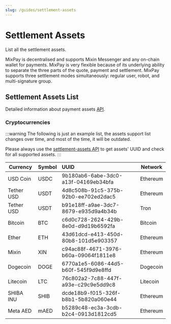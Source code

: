```yaml
---
slug: /guides/settlement-assets
---
```


# Settlement Assets

List all the settlement assets.

MixPay is decentralised and supports Mixin Messenger and any on-chain wallet for payments. MixPay is very flexible because of its underlying ability to separate the three parts of the quote, payment and settlement. MixPay supports three settlement modes simultaneously: regular user, robot, and multi-signature group.

## Settlement Assets List

Detailed information about payment assets [API](/developers/api/assets/settlement-assets).

### **Cryptocurrencies**

:::warning
The following is just an example list, the assets support list changes over time, and most of the time, it will be outdated. 

Please always use the [settlement-assets API](/developers/api/assets/settlement-assets) to get assets' UUID and check for all supported assets.
:::


| Currency | Symbol | UUID | Network |
| --- | --- | :-- | --- |
| USD Coin | USDC | 9b180ab6-6abe-3dc0-a13f-04169eb34bfa | Ethereum |
| Tether USD | USDT | 4d8c508b-91c5-375b-92b0-ee702ed2dac5 | Ethereum |
| Tether USD | USDT | b91e18ff-a9ae-3dc7-8679-e935d9a4b34b | Tron |
| Bitcoin | BTC | c6d0c728-2624-429b-8e0d-d9d19b6592fa | Bitcoin |
| Ether | ETH | 43d61dcd-e413-450d-80b8-101d5e903357 | Ethereum |
| Mixin | XIN | c94ac88f-4671-3976-b60a-09064f1811e8 | Ethereum |
| Dogecoin | DOGE | 6770a1e5-6086-44d5-b60f-545f9d9e8ffd | Dogecoin |
| Litecoin | LTC | 76c802a2-7c88-447f-a93e-c29c9e5dd9c8 | Litecoin |
| SHIBA INU | SHIB | dcde18b9-f015-326f-b8b1-5b820a060e44 | Ethereum |
| Meta AED | mAED | b5289c48-ec3a-3cdb-b2c4-0913d1812cd5 | Ethereum |
